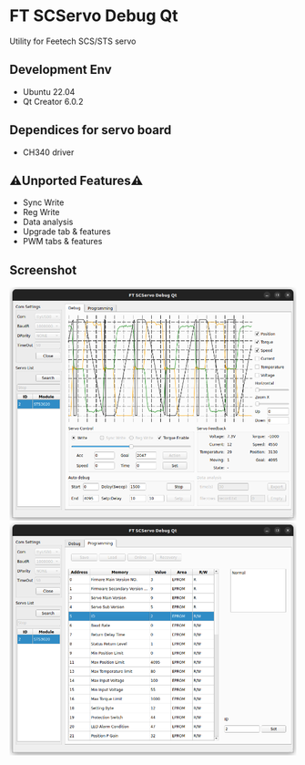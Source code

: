 # FT SCServo Debug Qt

Utility for Feetech SCS/STS servo

## Development Env
- Ubuntu 22.04
- Qt Creator 6.0.2

## Dependices for servo board
- CH340 driver

## ⚠️Unported Features⚠️
- Sync Write
- Reg Write
- Data analysis
- Upgrade tab & features
- PWM tabs & features

## Screenshot

![](pic/debug.png)
![](pic/prog.png)